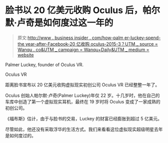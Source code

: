 # 脸书以 20 亿美元收购 Oculus 后，帕尔默·卢奇是如何度过这一年的

> 原文:[http://www . business insider . com/how-palm er-luckey-spend-the year-after-Facebook-20 亿收购 oculus-2015-3？UTM _ source = Wanqu . co&UTM _ campaign = Wanqu+Daily&UTM _ medium = website](http://www.businessinsider.com/how-palmer-luckey-spent-the-year-after-facebook-bought-oculus-for-2-billion-2015-3?utm_source=wanqu.co&utm_campaign=Wanqu+Daily&utm_medium=website)

 Palmer Luckey, founder of Oculus VR.

Oculus VR

距离脸书宣布以 20 亿美元收购虚拟现实初创公司 Oculus VR 已经整整一年了。

Oculus 创始人帕尔默·卢奇(Palmer Luckey)年仅 22 岁。十几岁时，他在自己的车库中创造了第一个虚拟现实耳机，最终在 19 岁时将 Oculus 变成了一家成熟的初创公司。

《福布斯》估计，由于与脸书的交易，Luckey 的财富已经膨胀到超过 5 亿美元。

尽管如此，他还没有采取浮华的生活方式。我们来看看这位虚拟现实超级明星去年是如何度过的。